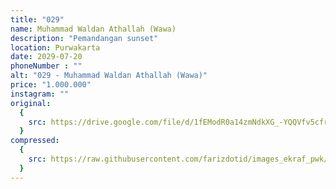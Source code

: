 ```yaml
---
title: "029"
name: Muhammad Waldan Athallah (Wawa)
description: "Pemandangan sunset"
location: Purwakarta
date: 2029-07-20
phoneNumber : ""
alt: "029 - Muhammad Waldan Athallah (Wawa)"
price: "1.000.000"
instagram: ""
original:
  {
    src: https://drive.google.com/file/d/1fEModR0a14zmNdkXG_-YQQVfv5cfr2yL/view?usp=sharing,
  }
compressed:
  {
    src: https://raw.githubusercontent.com/farizdotid/images_ekraf_pwk/main/teraspendopocoffee/029.jpg,
  }
---
```

